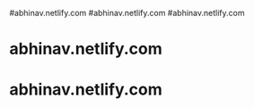 #abhinav.netlify.com
#abhinav.netlify.com
#abhinav.netlify.com
# abhinav.netlify.com
# abhinav.netlify.com
